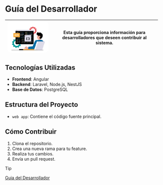 # Guía del Desarrollador
| <img src="../assets/images/logo-guia de desarrolador.png" alt="Logo" width="300" style="border-radius: 15px;"/> | **Esta guía proporciona información para desarrolladores que deseen contribuir al sistema.** |
|------------------------------------------------|---------------------------------------------------------------------------------------------------------------------------------------------------------------------------------------------------------------------------|

## Tecnologías Utilizadas
- **Frontend**: Angular
- **Backend**: Laravel, Node.js, NestJS
- **Base de Datos**: PostgreSQL

## Estructura del Proyecto
- `web app`: Contiene el código fuente principal.

## Cómo Contribuir
1. Clona el repositorio.
2. Crea una nueva rama para tu feature.
3. Realiza tus cambios.
4. Envía un pull request.

> [!TIP]
> [Guia del Desarrollador]("https://...")
